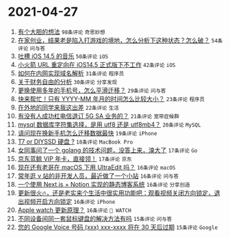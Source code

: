 # 2021-04-27

1. [有个大胆的想法](https://www.v2ex.com/t/773516) `98条评论` `奇思妙想`
1. [在家创业，结果老是陷入打游戏的境地，怎么分析下这种状态？怎么破？](https://www.v2ex.com/t/773579) `54条评论` `问与答`
1. [吐槽 iOS 14.5 的音乐](https://www.v2ex.com/t/773507) `50条评论` `iOS`
1. [小火箭 URL 重定向在 iOS14.5 正式版下不工作](https://www.v2ex.com/t/773536) `42条评论` `iOS`
1. [如何在内网实现域名解析](https://www.v2ex.com/t/773549) `31条评论` `程序员`
1. [关于财务自由的分析](https://www.v2ex.com/t/773614) `30条评论` `分享发现`
1. [更换使用多年的手机号，怎么平滑迁移？](https://www.v2ex.com/t/773574) `29条评论` `问与答`
1. [快来帮忙！只有 YYYY-MM 年月的时间怎么比较大小？](https://www.v2ex.com/t/773526) `23条评论` `程序员`
1. [在外地的同学来我这出差](https://www.v2ex.com/t/773634) `22条评论` `生活`
1. [有没有人成功杠电信退订 5G SA 业务的？](https://www.v2ex.com/t/773546) `21条评论` `宽带症候群`
1. [mysql 数据库字符集选择，是用 utf8 还是 utf8mb4？](https://www.v2ex.com/t/773509) `20条评论` `MySQL`
1. [请问现在换新手机怎么迁移数据最快](https://www.v2ex.com/t/773538) `19条评论` `iPhone`
1. [T7 or DIYSSD 硬盘 ?](https://www.v2ex.com/t/773621) `18条评论` `MacBook Pro`
1. [女同事问了一个 golang 的技术问题，没答上来，溴大了](https://www.v2ex.com/t/773635) `17条评论` `Go`
1. [京东蓝鲸 VIP 年卡，直接领！](https://www.v2ex.com/t/773513) `17条评论` `京东`
1. [现在还有老哥在 macOS 下用 UltraEdit 吗？](https://www.v2ex.com/t/773624) `16条评论` `macOS`
1. [常年逛 v 站的非开发人员，最近做了一个小站](https://www.v2ex.com/t/773605) `16条评论` `问与答`
1. [一个使用 Next.js + Notion 实现的静态博客系统](https://www.v2ex.com/t/773594) `16条评论` `分享创造`
1. [更新很火🔥，还是老实来个生活中很实用功能吧：观看视频关闭方向锁定，退出视频开启方向锁定](https://www.v2ex.com/t/773561) `16条评论` `iPhone`
1. [Apple watch 更新原理？](https://www.v2ex.com/t/773514) `16条评论` ` WATCH`
1. [不同设备间同一套鼠标键盘的解决方法有吗](https://www.v2ex.com/t/773625) `15条评论` `问与答`
1. [您的 Google Voice 号码 (xxx) xxx-xxxx 将在 30 天后过期](https://www.v2ex.com/t/773523) `15条评论` `Google`
